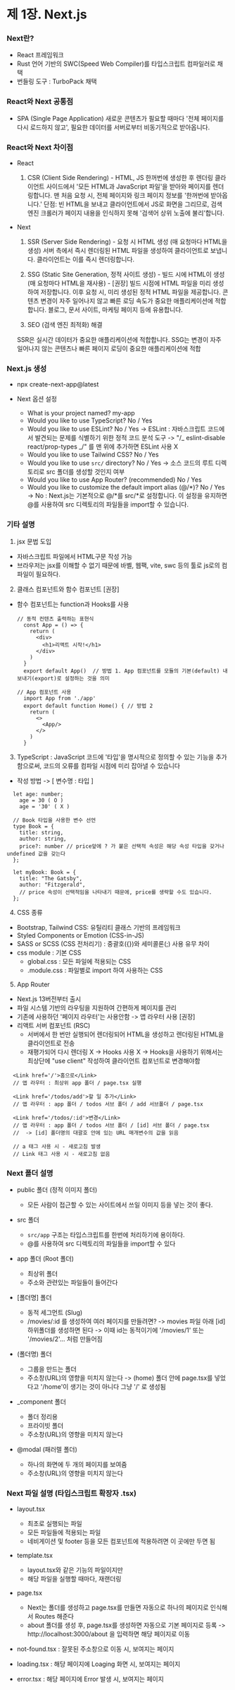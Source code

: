 # 제 1장. Next.js

### Next란?

- React 프레임워크
- Rust 언어 기반의 SWC(Speed Web Compiler)를 타입스크립트 컴파일러로 채택
- 번들링 도구 : TurboPack 채택

### React와 Next 공통점

- SPA (Single Page Application)
  새로운 콘텐츠가 필요할 때마다 '전체 페이지를 다시 로드하지 않고', 필요한 데이터를 서버로부터 비동기적으로 받아옵니다.

### React와 Next 차이점

- React

  1. CSR (Client Side Rendering) - HTML, JS 한꺼번에 생성한 후 렌더링
     클라이언트 사이드에서 '모든 HTML과 JavaScript 파일'을 받아와 페이지를 렌더링합니다.
     맨 처음 요청 시, 전체 페이지와 링크 페이지 정보를 '한꺼번에 받아옵니다.'
     단점: 빈 HTML을 보내고 클라이언트에서 JS로 화면을 그리므로, 검색 엔진 크롤러가 페이지 내용을 인식하지 못해 '검색어 상위 노출에 불리'합니다.

- Next

  1. SSR (Server Side Rendering) - 요청 시 HTML 생성 (매 요청마다 HTML을 생성)
     서버 측에서 즉시 렌더링된 HTML 파일을 생성하여 클라이언트로 보냅니다. 클라이언트는 이를 즉시 렌더링합니다.

  2. SSG (Static Site Generation, 정적 사이트 생성) - 빌드 시에 HTML이 생성 (매 요청마다 HTML을 재사용) - [권장]
     빌드 시점에 HTML 파일을 미리 생성하여 저장합니다. 이후 요청 시, 미리 생성된 정적 HTML 파일을 제공합니다.
     콘텐츠 변경이 자주 일어나지 않고 빠른 로딩 속도가 중요한 애플리케이션에 적합합니다.
     블로그, 문서 사이트, 마케팅 페이지 등에 유용합니다.

  3. SEO (검색 엔진 최적화) 해결

  SSR은 실시간 데이터가 중요한 애플리케이션에 적합합니다.
  SSG는 변경이 자주 일어나지 않는 콘텐츠나 빠른 페이지 로딩이 중요한 애플리케이션에 적합

### Next.js 생성

- npx create-next-app@latest

- Next 옵션 설정
  - What is your project named? my-app
  - Would you like to use TypeScript? No / Yes
  - Would you like to use ESLint? No / Yes
    -> ESLint : 자바스크립트 코드에서 발견되는 문제를 식별하기 위한 정적 코드 분석 도구
    -> "/_ eslint-disable react/prop-types _/" 를 맨 위에 추가하면 ESLint 사용 X
  - Would you like to use Tailwind CSS? No / Yes
  - Would you like to use `src/` directory? No / Yes
    -> 소스 코드의 루트 디렉토리로 src 폴더를 생성할 것인지 여부
  - Would you like to use App Router? (recommended) No / Yes
  - Would you like to customize the default import alias (@/\*)? No / Yes
    -> No : Next.js는 기본적으로 @/*를 src/*로 설정합니다. 이 설정을 유지하면 @를 사용하여 src 디렉토리의 파일들을 import할 수 있습니다.

### 기타 설명

1. jsx 문법 도입

- 자바스크립트 파일에서 HTML구문 작성 가능
- 브라우저는 jsx를 이해할 수 없기 때문에 바벨, 웹팩, vite, swc 등의 툴로 js로의 컴파일이 필요하다.

2. 클래스 컴포넌트와 함수 컴포넌트 [권장]

- 함수 컴포넌트는 function과 Hooks를 사용

  ```TSX
  // 동적 컨텐츠 출력하는 표현식
    const App = () => {
      return (
        <div>
          <h1>리액트 시작!</h1>
        </div>
      )
    }
    export default App()  // 방법 1. App 컴포넌트를 모듈의 기본(default) 내보내기(export)로 설정하는 것을 의미
  ```

  ```TSX
  // App 컴포넌트 사용
    import App from './app'
    export default function Home() { // 방법 2
      return (
        <>
          <App/>
        </>
      )
    }
  ```

3. TypeScript : JavaScript 코드에 '타입'을 명시적으로 정의할 수 있는 기능을 추가함으로써, 코드의 오류를 컴파일 시점에 미리 잡아낼 수 있습니다

- 작성 방법 -> [ 변수명 : 타입 ]

```TSX
  let age: number;
    age = 30 ( O )
    age = '30' ( X )

  // Book 타입을 사용한 변수 선언
  type Book = {
    title: string,
    author: string,
    price?: number // price앞에 ? 가 붙은 선택적 속성은 해당 속성 타입을 갖거나 undefined 값을 갖는다
  };

  let myBook: Book = {
    title: "The Gatsby",
    author: "Fitzgerald",
    // price 속성이 선택적임을 나타내기 때문에, price를 생략할 수도 있습니다.
  };
```

4. CSS 종류

- Bootstrap, Tailwind CSS: 유틸리티 클래스 기반의 프레임워크
- Styled Components or Emotion (CSS-in-JS)
- SASS or SCSS (CSS 전처리기) : 중괄호({})와 세미콜론(;) 사용 유무 차이
- css module : 기본 CSS
  - global.css : 모든 파일에 적용되는 CSS
  - .module.css : 파일별로 import 하여 사용하는 CSS

5. App Router

- Next.js 13버전부터 출시
- 파일 시스템 기반의 라우팅을 지원하여 간편하게 페이지를 관리
- 기존에 사용하던 '페이지 라우터'는 사용안함 -> 앱 라우터 사용 [권장]
- 리액트 서버 컴포넌트 (RSC)
  - 서버에서 한 번만 실행되어 렌더링되어 HTML을 생성하고 렌더링된 HTML을 클라이언트로 전송
  - 재평가되어 다시 렌더링 X -> Hooks 사용 X -> Hooks을 사용하기 위해서는 최상단에 "use client" 작성하여 클라이언트 컴포넌트로 변경해야함

```TSX
  <Link href='/'>홈으로</Link>
  // 앱 라우터 : 최상위 app 폴더 / page.tsx 실행

  <Link href='/todos/add'>할 일 추가</Link>
  // 앱 라우터 : app 폴더 / todos 서브 폴더 / add 서브폴더 / page.tsx

  <Link href='/todos/:id'>변경</Link>
  // 앱 라우터 : app 폴더 / todos 서브 폴더 / [id] 서브 폴더 / page.tsx
  //  -> [id] 폴더명의 대괄호 안에 있는 URL 매개변수의 값을 읽음

  // a 태그 사용 시 - 새로고침 발생
  // Link 태그 사용 시 - 새로고침 없음
```

### Next 폴더 설명

- public 폴더 (정적 이미지 폴더)

  - 모든 사람이 접근할 수 있는 사이트에서 쓰일 이미지 등을 넣는 것이 좋다.

- src 폴더

  - `src/app` 구조는 타입스크립트를 한번에 처리하기에 용이하다.
  - @를 사용하여 src 디렉토리의 파일들을 import할 수 있다

- app 폴더 (Root 폴더)

  - 최상위 폴더
  - 주소와 관련있는 파일들이 들어간다

- [폴더명] 폴더

  - 동적 세그먼트 (Slug)
  - /movies/:id 를 생성하여 여러 페이지를 만들려면?
    -> movies 파일 아래 [id] 하위폴더를 생성하면 된다
    -> 이때 id는 동적이기에 '/movies/1' 또는 '/movies/2'... 처럼 만들어짐

- (폴더명) 폴더

  - 그룹을 만드는 폴더
  - 주소창(URL)의 영향을 미치지 않는다
    -> (home) 폴더 안에 page.tsx를 넣었다고 '/home'이 생기는 것이 아니다 그냥 '/' 로 생성됨

- \_component 폴더

  - 폴더 정리용
  - 프라이빗 폴더
  - 주소창(URL)의 영향을 미치지 않는다

- @modal (패러렐 폴더)

  - 하나의 화면에 두 개의 페이지를 보여줌
  - 주소창(URL)의 영향을 미치지 않는다

### Next 파일 설명 (타입스크립트 확장자 .tsx)

- layout.tsx

  - 최초로 실행되는 파일
  - 모든 파일들에 적용되는 파일
  - 네비게이션 및 footer 등을 모든 컴포넌트에 적용하려면 이 곳에만 두면 됨

- template.tsx

  - layout.tsx와 같은 기능의 파일이지만
  - 해당 파일을 실행할 때마다, 재랜더링

- page.tsx

  - Next는 폴더를 생성하고 page.tsx를 만들면 자동으로 하나의 페이지로 인식해서 Routes 해준다
  - about 폴더를 생성 후, page.tsx를 생성하면 자동으로 기본 페이지로 등록
    -> http://localhost:3000/about 을 입력하면 해당 페이지로 이동

- not-found.tsx : 잘못된 주소창으로 이동 시, 보여지는 페이지

- loading.tsx : 해당 페이지에 Loaging 화면 시, 보여지는 페이지

- error.tsx : 해당 페이지에 Error 발생 시, 보여지는 페이지
